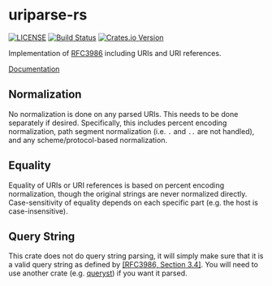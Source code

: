 # uriparse-rs

[![LICENSE](https://img.shields.io/badge/license-MIT-blue.svg)](LICENSE)
[![Build Status](https://travis-ci.org/sgodwincs/uriparse-rs.svg?branch=master)](https://travis-ci.org/sgodwincs/uriparse-rs)
[![Crates.io Version](https://img.shields.io/crates/v/uriparse.svg)](https://crates.io/crates/uriparse)

Implementation of [RFC3986](https://tools.ietf.org/html/rfc3986) including URIs and URI references.

[Documentation](https://docs.rs/uriparse/)

## Normalization

No normalization is done on any parsed URIs. This needs to be done separately if desired. Specifically, this includes percent encoding normalization, path segment normalization (i.e. `.` and `..` are not handled), and any scheme/protocol-based normalization.

## Equality

Equality of URIs or URI references is based on percent encoding normalization, though the original strings are never normalized directly. Case-sensitivity of equality depends on each specific part (e.g. the host is case-insensitive).

## Query String

This crate does not do query string parsing, it will simply make sure that it is a valid query string as defined by [[RFC3986, Section 3.4]](https://tools.ietf.org/html/rfc3986#section-3.4). You will need to use another crate (e.g. [queryst](https://github.com/rustless/queryst)) if you want it parsed.
